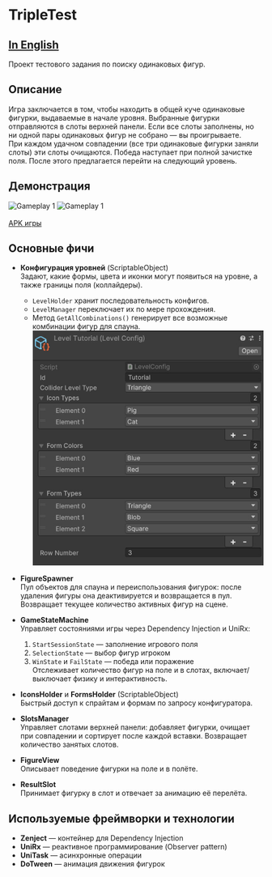 # TripleTest

## [In English](README_EN.MD)

Проект тестового задания по поиску одинаковых фигур.

## Описание

Игра заключается в том, чтобы находить в общей куче одинаковые фигурки, выдаваемые в начале уровня. Выбранные фигурки отправляются в слоты верхней панели. Если все слоты заполнены, но ни одной пары одинаковых фигур не собрано — вы проигрываете.  
При каждом удачном совпадении (все три одинаковые фигурки заняли слоты) эти слоты очищаются. Победа наступает при полной зачистке поля. После этого предлагается перейти на следующий уровень.

## Демонстрация
<img src="output.gif" width="200" alt="Gameplay 1"> <img src="gif2.gif" width="200" alt="Gameplay 1">
<br><br> [APK игры](https://drive.google.com/file/d/1kz10V4va_Vb0H0Yarv-FfscoKya4fb6h/view?usp=sharing)
## Основные фичи

- **Конфигурация уровней** (ScriptableObject)  
  Задают, какие формы, цвета и иконки могут появиться на уровне, а также границы поля (коллайдеры).  
  - `LevelHolder` хранит последовательность конфигов.  
  - `LevelManager` переключает их по мере прохождения.  
  - Метод `GetAllCombinations()` генерирует все возможные комбинации фигур для спауна.
  ![Конфиг уровня](screen.jpg)

- **FigureSpawner**  
  Пул объектов для спауна и переиспользования фигурок: после удаления фигуры она деактивируется и возвращается в пул. Возвращает текущее количество активных фигур на сцене.  

- **GameStateMachine**  
  Управляет состояниями игры через Dependency Injection и UniRx:  
  1. `StartSessionState` — заполнение игрового поля  
  2. `SelectionState` — выбор фигур игроком  
  3. `WinState` и `FailState` — победа или поражение  
  Отслеживает количество фигур на поле и в слотах, включает/выключает физику и интерактивность.

- **IconsHolder** и **FormsHolder** (ScriptableObject)  
  Быстрый доступ к спрайтам и формам по запросу конфигуратора.

- **SlotsManager**  
  Управляет слотами верхней панели: добавляет фигурки, очищает при совпадении и сортирует после каждой вставки. Возвращает количество занятых слотов.

- **FigureView**  
  Описывает поведение фигурки на поле и в полёте.

- **ResultSlot**  
  Принимает фигурку в слот и отвечает за анимацию её перелёта.

## Используемые фреймворки и технологии

- **Zenject** — контейнер для Dependency Injection  
- **UniRx** — реактивное программирование (Observer pattern)  
- **UniTask** — асинхронные операции  
- **DoTween** — анимация движения фигурок
